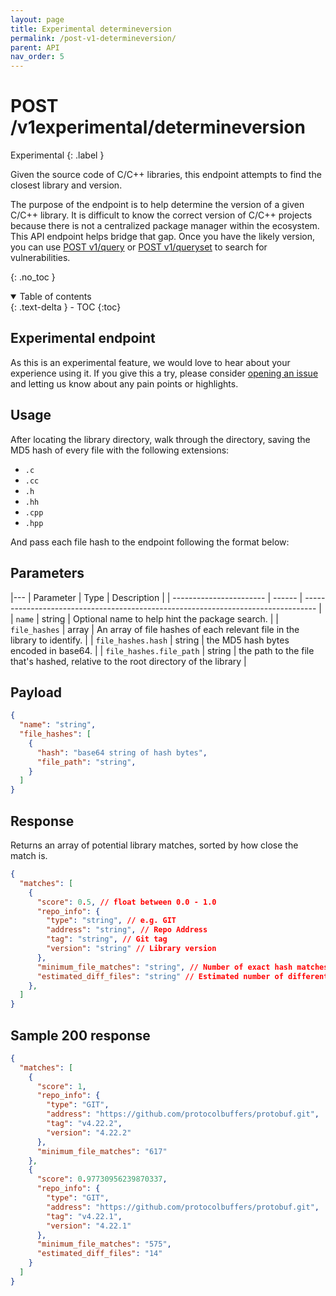 ```yaml
---
layout: page
title: Experimental determineversion
permalink: /post-v1-determineversion/
parent: API
nav_order: 5
---
```

# POST /v1experimental/determineversion
Experimental
{: .label }

Given the source code of C/C++ libraries, this endpoint attempts to find the closest library and version.

The purpose of the endpoint is to help determine the version of a given C/C++ library. It is difficult to know the correct version of C/C++ projects because there is not a centralized package manager within the ecosystem. This API endpoint helps bridge that gap. Once you have the likely version, you can use [POST v1/query](post-v1-query.md) or [POST v1/queryset](post-v1-queryset.md) to search for vulnerabilities. 

{: .no_toc }

<details open markdown="block">
  <summary>
    Table of contents
  </summary>
  {: .text-delta }
- TOC
{:toc}
</details>

## Experimental endpoint

As this is an experimental feature, we would love to hear about your experience using it. If you give this a try, please consider [opening an issue](https://github.com/google/osv.dev/issues/new) and letting us know about any pain points or highlights. 

## Usage

After locating the library directory, walk through the directory, saving the MD5 hash of every file with the following extensions:

- `.c`   
- `.cc`  
- `.h`   
- `.hh`  
- `.cpp` 
- `.hpp` 

And pass each file hash to the endpoint following the format below:

## Parameters

|---
| Parameter               | Type   | Description                                                                       |
| ----------------------- | ------ | --------------------------------------------------------------------------------- |
| `name`                  | string | Optional name to help hint the package search.                                    |
| `file_hashes`           | array  | An array of file hashes of each relevant file in the library to identify.         |
| `file_hashes.hash`      | string | the MD5 hash bytes encoded in base64.                                             |
| `file_hashes.file_path` | string | the path to the file that's hashed, relative to the root directory of the library |

## Payload
```json
{
  "name": "string",
  "file_hashes": [
    {
      "hash": "base64 string of hash bytes",
      "file_path": "string",
    }
  ]
}
```

## Response
Returns an array of potential library matches, sorted by how close the match is.
```json
{
  "matches": [
    {
      "score": 0.5, // float between 0.0 - 1.0
      "repo_info": {
        "type": "string", // e.g. GIT
        "address": "string", // Repo Address
        "tag": "string", // Git tag
        "version": "string" // Library version
      },
      "minimum_file_matches": "string", // Number of exact hash matches
      "estimated_diff_files": "string" // Estimated number of different files
    },
  ]
}
```

## Sample 200 response
```json
{
  "matches": [
    {
      "score": 1,
      "repo_info": {
        "type": "GIT",
        "address": "https://github.com/protocolbuffers/protobuf.git",
        "tag": "v4.22.2",
        "version": "4.22.2"
      },
      "minimum_file_matches": "617"
    },
    {
      "score": 0.97730956239870337,
      "repo_info": {
        "type": "GIT",
        "address": "https://github.com/protocolbuffers/protobuf.git",
        "tag": "v4.22.1",
        "version": "4.22.1"
      },
      "minimum_file_matches": "575",
      "estimated_diff_files": "14"
    }
  ]
}

```